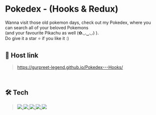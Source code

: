 # Pokedex - (Hooks & Redux)
Wanna visit those old pokemon days, check out my Pokedex, where you can search all of your beloved Pokemons <br> (and your favourite Pikachu as well (✿◡‿◡) ). <br>
Do give it a star ⭐ if you like it :)

## 🔗 Host link
> <a href="https://gurpreet-legend.github.io/Pokedex---Hooks/" target="_blank">https://gurpreet-legend.github.io/Pokedex---Hooks/</a>
<br>

## 🛠 Tech
> <a href="https://developer.mozilla.org/en-US/docs/Web/JavaScript" target="_blank"> <img src="https://img.icons8.com/color/48/000000/javascript.png"/> </a>
<a href="https://www.w3.org/html/" target="_blank"> <img src="https://img.icons8.com/color/48/000000/html-5.png"/> </a> 
<a href="https://www.w3schools.com/css/" target="_blank"> <img src="https://img.icons8.com/color/48/000000/css3.png"/> </a> 
<a href="https://developer.mozilla.org/en-US/docs/Web/JavaScript" target="_blank"><img src="https://img.icons8.com/ultraviolet/40/000000/react--v2.png"/> </a>
<a href="https://redux.js.org/" target="_blank"><img src="https://img.icons8.com/color/48/000000/redux.png"/> </a>
<br>

